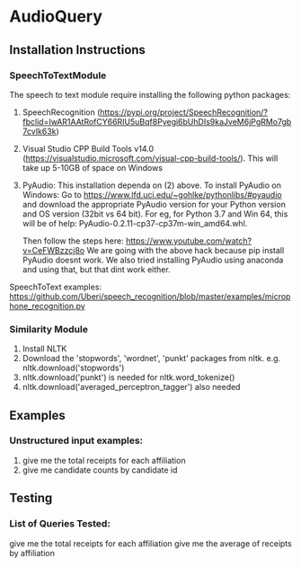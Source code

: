 # AudioQuery

## Installation Instructions
### SpeechToTextModule
The speech to text module require installing the following python packages:
1. SpeechRecognition (https://pypi.org/project/SpeechRecognition/?fbclid=IwAR1AAtRofCY66RIU5uBqf8Pyegi6bUhDIs9kaJveM6jPgRMo7gb7cvIk63k)
2. Visual Studio CPP Build Tools v14.0 (https://visualstudio.microsoft.com/visual-cpp-build-tools/). This will take up 5-10GB of         space on Windows
3. PyAudio: This installation dependa on (2) above. To install PyAudio on Windows:
   Go to https://www.lfd.uci.edu/~gohlke/pythonlibs/#pyaudio and download the appropriate PyAudio version for 
   your Python version and OS version (32bit vs 64 bit). For eg, for Python 3.7 and Win 64, this will be of help: PyAudio-0.2.11-cp37-cp37m-win_amd64.whl.
   
   Then follow the steps here: https://www.youtube.com/watch?v=CeFWBzzcj8o
   We are going with the above hack because pip install PyAudio doesnt work. We also tried installing PyAudio using anaconda 
   and using that, but that dint work either.

SpeechToText examples: https://github.com/Uberi/speech_recognition/blob/master/examples/microphone_recognition.py

### Similarity Module

1. Install NLTK
2. Download the 'stopwords', 'wordnet', 'punkt' packages from nltk.
    e.g. nltk.download('stopwords')
3. nltk.download('punkt') is needed for nltk.word_tokenize()
4. nltk.download('averaged_perceptron_tagger') also needed


## Examples
### Unstructured input examples:
1. give me the total receipts for each affiliation
2. give me candidate counts by candidate id


## Testing
### List of Queries Tested:
give me the total receipts for each affiliation
give me the average of receipts by affiliation


